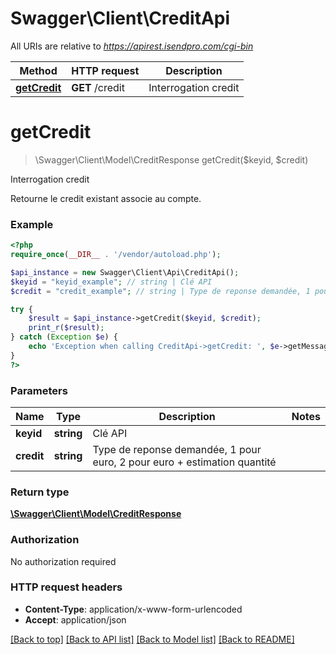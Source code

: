 # Swagger\Client\CreditApi

All URIs are relative to *https://apirest.isendpro.com/cgi-bin*

Method | HTTP request | Description
------------- | ------------- | -------------
[**getCredit**](CreditApi.md#getCredit) | **GET** /credit | Interrogation credit


# **getCredit**
> \Swagger\Client\Model\CreditResponse getCredit($keyid, $credit)

Interrogation credit

Retourne le credit existant associe au compte.

### Example
```php
<?php
require_once(__DIR__ . '/vendor/autoload.php');

$api_instance = new Swagger\Client\Api\CreditApi();
$keyid = "keyid_example"; // string | Clé API
$credit = "credit_example"; // string | Type de reponse demandée, 1 pour euro, 2 pour euro + estimation quantité

try {
    $result = $api_instance->getCredit($keyid, $credit);
    print_r($result);
} catch (Exception $e) {
    echo 'Exception when calling CreditApi->getCredit: ', $e->getMessage(), PHP_EOL;
}
?>
```

### Parameters

Name | Type | Description  | Notes
------------- | ------------- | ------------- | -------------
 **keyid** | **string**| Clé API |
 **credit** | **string**| Type de reponse demandée, 1 pour euro, 2 pour euro + estimation quantité |

### Return type

[**\Swagger\Client\Model\CreditResponse**](../Model/CreditResponse.md)

### Authorization

No authorization required

### HTTP request headers

 - **Content-Type**: application/x-www-form-urlencoded
 - **Accept**: application/json

[[Back to top]](#) [[Back to API list]](../../README.md#documentation-for-api-endpoints) [[Back to Model list]](../../README.md#documentation-for-models) [[Back to README]](../../README.md)

